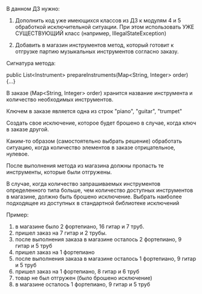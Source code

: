 В данном ДЗ нужно:

1. Дополнить код уже имеющихся классов из ДЗ к модулям 4 и 5 обработкой исключительной ситуации. При этом использовать УЖЕ СУЩЕСТВУЮЩИЙ класс (например, IllegalStateException)

2. Добавить в магазин инструментов метод, который готовит к отгрузке партию музыкальных инструментов согласно заказу.

Сигнатура метода:

public List\<Instrument\> prepareInstruments(Map\<String, Integer\> order){...}

В заказе (Map<String, Integer> order) хранится название инструмента и количество необходимых инструментов.

Ключем в заказе является одна из строк "piano", "guitar", "trumpet"

Создать свое исключение, которое будет брошено в случае, когда ключ в заказе другой.

Каким-то образом (самостоятельно выбрать решение) обработать ситуацию, когда количество элементов в заказе отрицательное, нулевое.

После выполнения метода из магазина должны пропасть те инструменты, которые были отгружены.

В случае, когда количество запрашиваемых инструментов определенного типа больше, чем количество доступных инструментов в магазине, должно быть брошено исключение. Выбрать наиболее подходящее из доступных в стандартной библиотеке исключений  

Пример:  
1. в магазине было 2 фортепиано, 16 гитар и 7 труб.  
2. пришел заказ на 7 гитар и 2 трубы.  
3. после выполнения заказа в магазине осталось 2 фортепиано, 9 гитар и 5 труб  
4. пришел заказ на 1 фортепиано  
5. после выполнения заказа в магазине осталось 1 фортепиано, 9 гитар и 5 труб  
6. пришел заказ на 1 фортепиано, 8 гитар и 6 труб  
7. товар не был отгружен (было брошено исключение)  
8. в магазине осталось 1 фортепиано, 9 гитар и 5 труб
